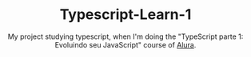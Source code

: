 <h1 align="center">Typescript-Learn-1</h1>
<p align="center">My project studying typescript, when I'm doing the "TypeScript parte 1: Evoluindo seu JavaScript" course of <a href="https://www.alura.com.br">Alura</a>.</p>
